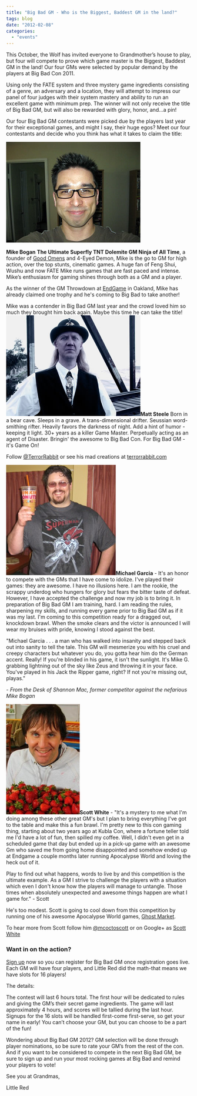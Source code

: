 ```yaml
---
title: "Big Bad GM - Who is the Biggest, Baddest GM in the land?"
tags: blog
date: "2012-02-08"
categories: 
  - "events"
---
```


This October, the Wolf has invited everyone to Grandmother’s house to play, but four will compete to prove which game master is the Biggest, Baddest GM in the land! Our four GMs were selected by popular demand by the players at Big Bad Con 2011.

Using only the FATE system and three mystery game ingredients consisting of a genre, an adversary and a location, they will attempt to impress our panel of four judges with their system mastery and ability to run an excellent game with minimum prep. The winner will not only receive the title of Big Bad GM, but will also be rewarded with glory, honor, and…a pin!

Our four Big Bad GM contestants were picked due by the players last year for their exceptional games, and might I say, their huge egos? Meet our four contestants and decide who you think has what it takes to claim the title:

[![](/images/mike.jpg "mike")](http://www.bigbadcon.com/wp-content/uploads/2011/02/mike.jpg)

**Mike Bogan** **The Ultimate Superfly TNT Dolemite GM Ninja of All Time**, a founder of [Good Omens](http://www.goodomensgames.com/) and 4-Eyed Demon, Mike is the go to GM for high action, over the top stunts, cinematic games. A huge fan of Feng Shui, Wushu and now FATE Mike runs games that are fast paced and intense. Mike’s enthusiasm for gaming shines through both as a GM and a player.

As the winner of the GM Throwdown at [EndGame](http://www.endgameoakland.com/) in Oakland, Mike has already claimed one trophy and he's coming to Big Bad to take another!

Mike was a contender in Big Bad GM last year and the crowd loved him so much they brought him back again. Maybe this time he can take the title! [![Matt Steele](images/matt.jpg "Matt Steele")](../wp-content/uploads/2011/02/matt.jpg)**Matt Steele** Born in a bear cave. Sleeps in a grave. A trans-dimensional drifter. Seussian word-smithing rifter. Heavily favors the darkness of night. Add a hint of humor - keeping it light. 30+ years as a killer Game Master. Perpetually acting as an agent of Disaster. Bringin' the awesome to Big Bad Con. For Big Bad GM - it's Game On!

Follow [@TerrorRabbit](http://twitter.com/#%21/TerrorRabbit) or see his mad creations at [terrorrabbit.com](http://terrorrabbit.com/)

[![](/images/Staythirstymyfriends-298x300.jpg "Michael Garcia")](http://www.bigbadcon.com/wp-content/uploads/2012/02/Staythirstymyfriends.jpg)**Michael Garcia** - It's an honor to compete with the GMs that I have come to idolize. I've played their games: they are awesome. I have no illusions here. I am the rookie, the scrappy underdog who hungers for glory but fears the bitter taste of defeat. However, I have accepted the challenge and now my job is to bring it. In preparation of Big Bad GM I am training, hard. I am reading the rules, sharpening my skills, and running every game prior to Big Bad GM as if it was my last. I'm coming to this competition ready for a dragged out, knockdown brawl. When the smoke clears and the victor is announced I will wear my bruises with pride, knowing I stood against the best.

"Michael Garcia . . . a man who has walked into insanity and stepped back out into sanity to tell the tale. This GM will mesmerize you with his cruel and creepy characters but whatever you do, you gotta hear him do the German accent. Really! If you're blinded in his game, it isn't the sunlight. It's Mike G. grabbing lightning out of the sky like Zeus and throwing it in your face. You've played in his Jack the Ripper game, right? If not you're missing out, playas."

\- _From the Desk of Shannon Mac, former competitor against the nefarious Mike Bogan_

[![](/images/32285_117807314926066_100000903931948_95822_2348231_n-200x300.jpg "Scott!")](http://www.bigbadcon.com/wp-content/uploads/2012/02/32285_117807314926066_100000903931948_95822_2348231_n.jpg)**Scott White** - "It's a mystery to me what I'm doing among these other great GM's but I plan to bring everything I've got to the table and make this a fun brawl. I'm pretty new to this con gaming thing, starting about two years ago at Kubla Con, where a fortune teller told me I'd have a lot of fun, then spilled my coffee. Well, I didn't even get in a scheduled game that day but ended up in a pick-up game with an awesome Gm who saved me from going home disappointed and somehow ended up at Endgame a couple months later running Apocalypse World and loving the heck out of it.

Play to find out what happens, words to live by and this competition is the ultimate example. As a GM I strive to challenge the players with a situation which even I don't know how the players will manage to untangle. Those times when absolutely unexpected and awesome things happen are what I game for." - Scott

He's too modest. Scott is going to cool down from this competition by running one of his awesome Apocalypse World games, [Ghost Market](http://www.bigbadcon.com/events/ghost-market/ "Ghost Market").

To hear more from Scott follow him [@mcoctoscott](https://twitter.com/#!/mcoctoscott "MC Octoscott") or on Google+ as [Scott White](https://plus.google.com/u/0/101114126237721414196/posts "Scott White")

### Want in on the action?

[Sign up](http://www.bigbadcon.com/?page_id=17) now so you can register for Big Bad GM once registration goes live. Each GM will have four players, and Little Red did the math-that means we have slots for 16 players!

The details:

The contest will last 6 hours total. The first hour will be dedicated to rules and giving the GM’s their secret game ingredients. The game will last approximately 4 hours, and scores will be tallied during the last hour. Signups for the 16 slots will be handled first-come first-serve, so get your name in early! You can’t choose your GM, but you can choose to be a part of the fun!

Wondering about Big Bad GM 2012? GM selection will be done through player nominations, so be sure to rate your GM’s from the rest of the con. And if you want to be considered to compete in the next Big Bad GM, be sure to sign up and run your most rocking games at Big Bad and remind your players to vote!

See you at Grandmas,

Little Red
